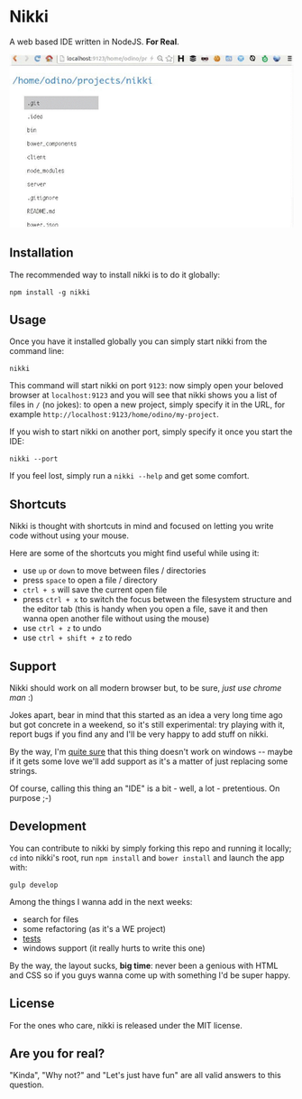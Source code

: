 # Nikki

A web based IDE written in NodeJS. **For Real**.

![having fun here](https://raw.githubusercontent.com/odino/nikki/master/bin/images/nikki.gif?token=328420__eyJzY29wZSI6IlJhd0Jsb2I6b2Rpbm8vbmlra2kvbWFzdGVyL2Jpbi9pbWFnZXMvbmlra2kuZ2lmIiwiZXhwaXJlcyI6MTQwMzk4MDA4N30%3D--df43445fcfba173ae878bc6447c1169b61bc59cf)

## Installation

The recommended way to install nikki is to do it
globally:

```
npm install -g nikki
```

## Usage

Once you have it installed globally you can simply
start nikki from the command line:

```
nikki
```

This command will start nikki on port `9123`: now simply open
your beloved browser at `localhost:9123`
and you will see that nikki shows you a list of files in `/` (no jokes):
to open a new project, simply specify it in the URL, for
example `http://localhost:9123/home/odino/my-project`.

If you wish to start nikki on another port, simply specify it
once you start the IDE:

```
nikki --port
```

If you feel lost, simply run a `nikki --help` and get some comfort.

## Shortcuts

Nikki is thought with shortcuts in mind and focused on letting
you write code without using your mouse.

Here are some of the shortcuts you might find useful
while using it:

* use `up` or `down` to move between files / directories
* press `space` to open a file / directory
* `ctrl + s` will save the current open file
* press `ctrl + x` to switch the focus between the filesystem structure
and the editor tab (this is handy when you open a file, save it and then
wanna open another file without using the mouse)
* use `ctrl + z` to undo
* use `ctrl + shift + z` to redo

## Support

Nikki should work on all modern browser but, to be sure,
*just use chrome man* :)

Jokes apart, bear in mind that this started as an idea a very long
time ago but got concrete in a weekend, so it's  still experimental:
try playing with it, report bugs if you find any and I'll be very
happy to add stuff on nikki.

By the way, I'm [quite sure](https://github.com/odino/nikki/blob/40103e48439f763697f3227289d1a73735ea815a/server/socket.js#L45)
that this thing doesn't work on windows -- maybe if it
gets some love we'll add support as it's a matter of
just replacing some strings.

Of course, calling this thing an "IDE" is a bit - well, a lot -
pretentious. On purpose ;-)

## Development

You can contribute to nikki by simply forking this repo and
running it locally; `cd` into nikki's root, run `npm install`
and `bower install` and launch the app with:

```
gulp develop
```

Among the things I wanna add in the next weeks:

* search for files
* some refactoring (as it's a WE project)
* [tests](http://liamkaufman.com/blog/2012/01/28/testing-socketio-with-mocha-should-and-socketio-client/)
* windows support (it really hurts to write this one)

By the way, the layout sucks, **big time**: never been a genious
with HTML and CSS so if you guys wanna come up with something I'd
be super happy.

## License

For the ones who care, nikki is released under the MIT license.

## Are you for real?

"Kinda", "Why not?" and "Let's just have fun" are all valid
answers to this question.